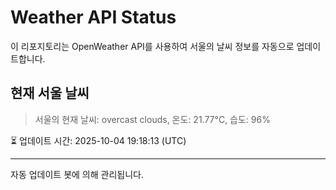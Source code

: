 
# Weather API Status

이 리포지토리는 OpenWeather API를 사용하여 서울의 날씨 정보를 자동으로 업데이트합니다.

## 현재 서울 날씨
> 서울의 현재 날씨: overcast clouds, 온도: 21.77°C, 습도: 96%

⏳ 업데이트 시간: 2025-10-04 19:18:13 (UTC)

---
자동 업데이트 봇에 의해 관리됩니다.
